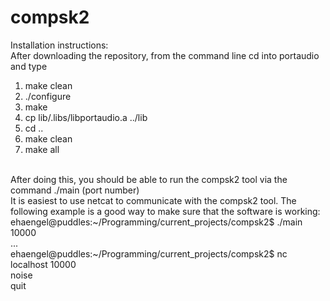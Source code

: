 # compsk2

Installation instructions:
<br/>
After downloading the repository, from the command line cd into portaudio and type
<br/>
1) make clean <br/>
2) ./configure <br/>
3) make <br/>
4) cp lib/.libs/libportaudio.a ../lib <br/>
5) cd .. <br/>
6) make clean <br/>
7) make all <br/>
<br/>
After doing this, you should be able to run the compsk2 tool via the command ./main (port number)
<br/>
It is easiest to use netcat to communicate with the compsk2 tool. The following example is a good way to make sure that the software is working:
<br/>
ehaengel@puddles:~/Programming/current_projects/compsk2$ ./main 10000 <br/>
...
<br/>
ehaengel@puddles:~/Programming/current_projects/compsk2$ nc localhost 10000 <br/>
noise <br/>
quit <br/>
